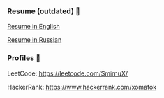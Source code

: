 ### Resume (outdated) 📄
[Resume in English](https://smirnux.github.io/tipa-resume)

[Resume in Russian](https://smirnux.github.io/tipa-resume/ru)

### Profiles 👤
LeetCode: https://leetcode.com/SmirnuX/

HackerRank: https://www.hackerrank.com/xomafok
